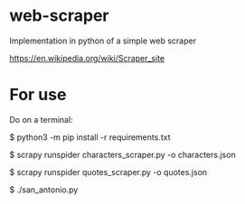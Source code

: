 # web-scraper
Implementation in python of a simple web scraper 

https://en.wikipedia.org/wiki/Scraper_site

# For use

Do on a terminal:

$ python3 -m pip install -r requirements.txt

$ scrapy runspider characters_scraper.py -o characters.json

$ scrapy runspider quotes_scraper.py -o quotes.json

$ ./san_antonio.py
